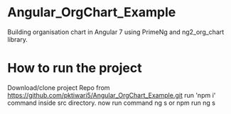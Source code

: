 # Angular_OrgChart_Example
Building organisation chart in Angular 7 using PrimeNg and ng2_org_chart library.
# How to run the project
Download/clone project Repo from https://github.com/pktiwari5/Angular_OrgChart_Example.git
run 'npm i' command inside src directory.
now run command ng s or npm run ng s
